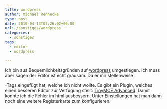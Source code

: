 ```yaml
---
title: wordpress
author: Michael Rennecke
type: post
date: 2010-04-13T07:26:02+00:00
url: /sonstiges/wordpress
categories:
  - sonstiges
tags:
  - editor
  - wordpress

---
```

Ich bin aus Bequemlichkeitsgründen auf [wordpress][1] umgestiegen. Ich muss aber sagen der Editor ist echt grausam. Da er mir stellenweise <p>-Tags eingefügt hat, welche ich nicht wollte. Es gibt ein Plugin, welches einen besseren Editor zur Verfügung stellt: [TinyMCE Advanced][2]. Damit konnte ich die Fehler im html ausbessern. Unter Einstellungen hat man dann noch eine weitere Registerkarte zum konfigurieren.

 [1]: http://wordpress.org/
 [2]: http://wordpress.org/extend/plugins/tinymce-advanced/